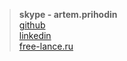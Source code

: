 > **skype - artem.prihodin**  
> [github](https://github.com/dsociative)  
> [linkedin](http://www.linkedin.com/pub/artem-prikhodin/37/692/ba7)  
> [free-lance.ru](http://www.free-lance.ru/users/Disassociative/)

